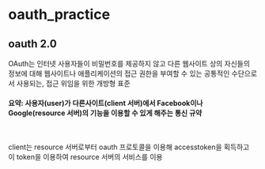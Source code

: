 # oauth_practice

<h2>oauth 2.0</h2>
<p> OAuth는 인터넷 사용자들이 비밀번호를 제공하지 않고 다른 웹사이트 상의 자신들의 정보에 대해 웹사이트나 애플리케이션의 접근 권한을 부여할 수 있는 공통적인 수단으로서 사용되는, 접근 위임을 위한 개방형 표준 </p>
<h4> 요약: 사용자(user)가 다른사이트(client 서버)에서 Facebook이나 Google(resource 서버)의 기능을 이용할 수 있게 해주는 통신 규약 </h4>
<br/>
<p> client는 resource 서버로부터 oauth 프로토콜을 이용해 accesstoken을 획득하고 이 token을 이용하여 resource 서버의 서비스를 이용 </p>
